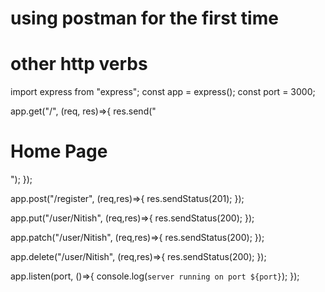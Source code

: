 # using postman for the first time
# other http verbs

import express from "express";
const app = express();
const port = 3000;

app.get("/", (req, res)=>{
    res.send("<h1>Home Page</h1>");
});

app.post("/register", (req,res)=>{
    res.sendStatus(201);
});

app.put("/user/Nitish", (req,res)=>{
    res.sendStatus(200);
});

app.patch("/user/Nitish", (req,res)=>{
    res.sendStatus(200);
});

app.delete("/user/Nitish", (req,res)=>{
    res.sendStatus(200);
});

app.listen(port, ()=>{
    console.log(`server running on port ${port}`);
});

